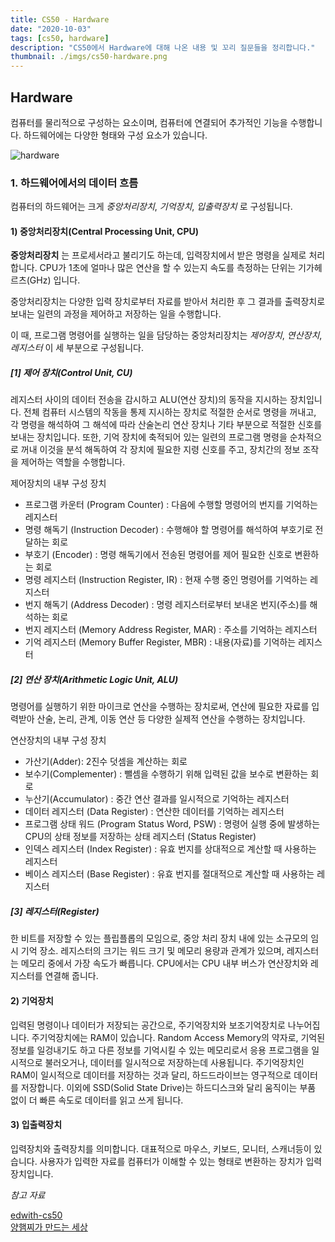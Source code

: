 ```yaml
---
title: CS50 - Hardware
date: "2020-10-03"
tags: [cs50, hardware]
description: "CS50에서 Hardware에 대해 나온 내용 및 꼬리 질문들을 정리합니다."
thumbnail: ./imgs/cs50-hardware.png
---
```


## Hardware

컴퓨터를 물리적으로 구성하는 요소이며, 컴퓨터에 연결되어 추가적인 기능을 수행합니다. 하드웨어에는 다양한 형태와 구성 요소가 있습니다.

![hardware](https://cphinf.pstatic.net/mooc/20170717_35/1500267098736lgVUm_PNG/1.2_-01.png)

### 1. 하드웨어에서의 데이터 흐름

컴퓨터의 하드웨어는 크게 *중앙처리장치*, *기억장치*, *입출력장치* 로 구성됩니다.

#### 1) 중앙처리장치(Central Processing Unit, CPU)

**중앙처리장치** 는 프로세서라고 불리기도 하는데, 입력장치에서 받은 명령을 실제로 처리합니다. CPU가 1초에 얼마나 많은 연산을 할 수 있는지 속도를 측정하는 단위는 기가헤르츠(GHz) 입니다.

중앙처리장치는 다양한 입력 장치로부터 자료를 받아서 처리한 후 그 결과를 출력장치로 보내는 일련의 과정을 제어하고 저장하는 일을 수행합니다.

이 때, 프로그램 명령어를 실행하는 일을 담당하는 중앙처리장치는 *제어장치*, *연산장치*, *레지스터* 이 세 부분으로 구성됩니다.

##### [1] 제어 장치(Control Unit, CU)

레지스터 사이의 데이터 전송을 감시하고 ALU(연산 장치)의 동작을 지시하는 장치입니다. 전체 컴퓨터 시스템의 작동을 통제 지시하는 장치로 적절한 순서로 명령을 꺼내고, 각 명령을 해석하여 그 해석에 따라 산술논리 연산 장치나 기타 부분으로 적절한 신호를 보내는 장치입니다. 또한, 기억 장치에 축적되어 있는 일련의 프로그램 명령을 순차적으로 꺼내 이것을 분석 해독하여 각 장치에 필요한 지령 신호를 주고, 장치간의 정보 조작을 제어하는 역할을 수행합니다.

제어장치의 내부 구성 장치

* 프로그램 카운터 (Program Counter) : 다음에 수행할 명령어의 번지를 기억하는 레지스터
* 명령 해독기 (Instruction Decoder) : 수행해야 할 명령어를 해석하여 부호기로 전달하는 회로
* 부호기 (Encoder) : 명령 해독기에서 전송된 명령어를 제어 필요한 신호로 변환하는 회로
* 명령 레지스터 (Instruction Register, IR) : 현재 수행 중인 명령어를 기억하는 레지스터
* 번지 해독기 (Address Decoder) : 명령 레지스터로부터 보내온 번지(주소)를 해석하는 회로
* 번지 레지스터 (Memory Address Register, MAR) : 주소를 기억하는 레지스터
* 기억 레지스터 (Memory Buffer Register, MBR) : 내용(자료)를 기억하는 레지스터

##### [2] 연산 장치(Arithmetic Logic Unit, ALU)

명령어를 실행하기 위한 마이크로 연산을 수행하는 장치로써, 연산에 필요한 자료를 입력받아 산술, 논리, 관계, 이동 연산 등 다양한 실제적 연산을 수행하는 장치입니다.

연산장치의 내부 구성 장치

* 가산기(Adder): 2진수 덧셈을 계산하는 회로
* 보수기(Complementer) : 뺄셈을 수행하기 위해 입력된 값을 보수로 변환하는 회로
* 누산기(Accumulator) : 중간 연산 결과를 일시적으로 기억하는 레지스터
* 데이터 레지스터 (Data Register) : 연산한 데이터를 기억하는 레지스터
* 프로그램 상태 워드 (Program Status Word, PSW) : 명령어 실행 중에 발생하는 CPU의 상태 정보를 저장하는 상태 레지스터 (Status Register)
* 인덱스 레지스터 (Index Register) : 유효 번지를 상대적으로 계산할 때 사용하는 레지스터
* 베이스 레지스터 (Base Register) : 유효 번지를 절대적으로 계산할 때 사용하는 레지스터

##### [3] 레지스터(Register)

한 비트를 저장할 수 있는 플립플롭의 모임으로, 중앙 처리 장치 내에 있는 소규모의 임시 기억 장소. 레지스터의 크기는 워드 크기 및 메모리 용량과 관계가 있으며, 레지스터는 메모리 중에서 가장 속도가 빠릅니다. CPU에서는 CPU 내부 버스가 연산장치와 레지스터를 연결해 줍니다.

#### 2) 기억장치

입력된 명령이나 데이터가 저장되는 공간으로, 주기억장치와 보조기억장치로 나누어집니다. 주기억장치에는 RAM이 있습니다. Random Access Memory의 약자로, 기억된 정보를 일겅내기도 하고 다른 정보를 기억시킬 수 있는 메모리로서 응용 프로그램을 일시적으로 불러오거나, 데이터를 일시적으로 저장하는데 사용됩니다. 주기억장치인 RAM이 일시적으로 데이터를 저장하는 것과 달리, 하드드라이브는 영구적으로 데이터를 저장합니다. 이외에 SSD(Solid State Drive)는 하드디스크와 달리 움직이는 부품 없이 더 빠른 속도로 데이터를 읽고 쓰게 됩니다.

#### 3) 입출력장치

입력장치와 출력장치를 의미합니다. 대표적으로 마우스, 키보드, 모니터, 스캐너등이 있습니다. 사용자가 입력한 자료를 컴퓨터가 이해할 수 있는 형태로 변환하는 장치가 입력장치입니다.

*참고 자료*

[edwith-cs50](https://www.edwith.org/cs50/lecture/22799/)  
[양햄찌가 만드는 세상](https://jhnyang.tistory.com/166)